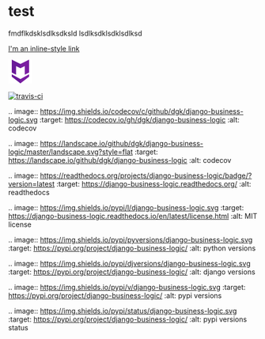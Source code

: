 # test
fmdflkdsklsdlksdksld
lsdlksdklsdklsdlksd



[I'm an inline-style link](https://www.google.com)

[![alt text](https://github.com/adam-p/markdown-here/raw/master/src/common/images/icon48.png)](https://www.google.com)

[![travis-ci](https://img.shields.io/travis/dgk/django-business-logic/master.svg)](http://travis-ci.org/dgk/django-business-logic?branch=master)


.. image:: https://img.shields.io/codecov/c/github/dgk/django-business-logic.svg
   :target: https://codecov.io/gh/dgk/django-business-logic
   :alt: codecov

.. image:: https://landscape.io/github/dgk/django-business-logic/master/landscape.svg?style=flat
   :target: https://landscape.io/github/dgk/django-business-logic
   :alt: codecov

.. image:: https://readthedocs.org/projects/django-business-logic/badge/?version=latest
   :target: https://django-business-logic.readthedocs.org/
   :alt: readthedocs

.. image:: https://img.shields.io/pypi/l/django-business-logic.svg
   :target: https://django-business-logic.readthedocs.io/en/latest/license.html
   :alt: MIT license

.. image:: https://img.shields.io/pypi/pyversions/django-business-logic.svg
   :target: https://pypi.org/project/django-business-logic/
   :alt: python versions

.. image:: https://img.shields.io/pypi/djversions/django-business-logic.svg
   :target: https://pypi.org/project/django-business-logic/
   :alt: django versions

.. image:: https://img.shields.io/pypi/v/django-business-logic.svg
   :target: https://pypi.org/project/django-business-logic/
   :alt: pypi versions

.. image:: https://img.shields.io/pypi/status/django-business-logic.svg
   :target: https://pypi.org/project/django-business-logic/
   :alt: pypi versions status
